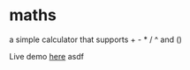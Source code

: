 maths
=====

a simple calculator that supports + - * / ^ and () 

Live demo [here](http://alexwilson.us/maths/)
 asdf
